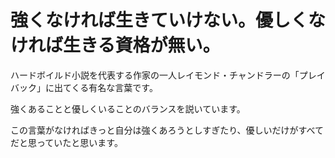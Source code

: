 # 強くなければ生きていけない。優しくなければ生きる資格が無い。

ハードボイルド小説を代表する作家の一人レイモンド・チャンドラーの「プレイバック」に出てくる有名な言葉です。

強くあることと優しくいることのバランスを説いています。

この言葉がなければきっと自分は強くあろうとしすぎたり、優しいだけがすべてだと思っていたと思います。
